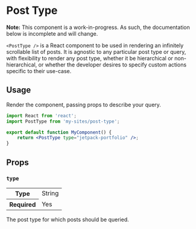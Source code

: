 Post Type
=========

__Note:__ This component is a work-in-progress. As such, the documentation below is incomplete and will change.

`<PostType />` is a React component to be used in rendering an infinitely scrollable list of posts. It is agnostic to any particular post type or query, with flexibility to render any post type, whether it be hierarchical or non-hierarchical, or whether the developer desires to specify custom actions specific to their use-case.

## Usage

Render the component, passing props to describe your query.

```jsx
import React from 'react';
import PostType from 'my-sites/post-type';

export default function MyComponent() {
	return <PostType type="jetpack-portfolio" />;
}
```

## Props

### `type`

<table>
	<tr><th>Type</th><td>String</td></tr>
	<tr><th>Required</th><td>Yes</td></tr>
</table>

The post type for which posts should be queried.
